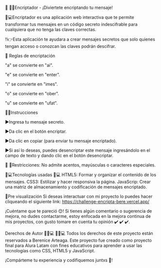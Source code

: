 📲 🕵🏻Encriptador - ¡Diviertete encriptando tu mensaje! 

🔎💻Encriptador es una aplicación web interactiva que te permite transformar tus mensajes en un código secreto indescifrable para cualquiera que no tenga las claves correctas.

‼️👉Esta aplicación te ayudara a crear mensajes secretos que solo quienes tengan acceso o conozcan las claves podrán descifrar. 

🔑 Reglas de encriptación

"a" se convierte en "ai".

"e" se convierte en "enter".

"i" se convierte en "imes".

"o" se convierte en "ober".

"u" se convierte en "ufat".

👩🏻Instrucciones

▶️Ingresa tu mensaje secreto.

▶️Da clic en el botón encriptar.

▶️Da clic en copiar (para enviar tu mensaje encriptado).

▶️Si así lo deseas, puedes desencriptar este mensaje ingresándolo en el campo de texto y dando clic en el botón desencriptar.

🚫 🙅Restricciones: No admite acentos, mayúsculas o caracteres especiales.

👩💻Tecnologías usadas 👩💻
HTML5: Formar y organizar el contenido de los mensajes.
CSS3: Estilizar y hacer responsiva la página.
JavaScrip: Crear una matriz de almacenamiento y codificación de mensajes encriptado.

👀Pre visualización
Si deseas interactuar con mi proyecto lo puedes hacer cliqueando el siguiente link: 
https://challenge-encripta-bere.vercel.app/

¡Cuéntame que te pareció 😊!
Si tienes algún comentario o sugerencia de mejora, no dudes contactarme, estoy enfocada en la mejora continua de mis proyectos, con gusto tomare en cuenta tu opinión ✔️ ✔️ ✔️.

Derechos de Autor 👩🏻💻 👩🏻💻
Todos los derechos de este proyecto están reservados a Berenice Arteaga.  Este proyecto fue creado como proyecto final para Alura Latam con fines educativos para aprender a usar las tecnologías como CSS, HTML5 y JavaScript.

¡Compárteme tu experiencia y codifiquemos juntxs 🧿!
